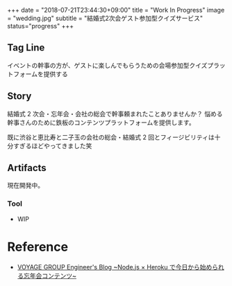 +++
date = "2018-07-21T23:44:30+09:00"
title = "Work In Progress"
image = "wedding.jpg"
subtitle = "結婚式2次会ゲスト参加型クイズサービス"
status="progress"
+++

## Tag Line

イベントの幹事の方が、ゲストに楽しんでもらうための会場参加型クイズプラットフォームを提供する

## Story

結婚式 2 次会・忘年会・会社の総会で幹事頼まれたことありませんか？
悩める幹事さんのために鉄板のコンテンツプラットフォームを提供します。

既に渋谷と恵比寿と二子玉の会社の総会・結婚式 2 回とフィージビリティは十分すぎるほどやってきました笑

## Artifacts

現在開発中。

### Tool

-   WIP

# Reference

-   [VOYAGE GROUP Engineer's Blog ~Node.js × Heroku で今日から始められる忘年会コンテンツ~](http://tech.voyagegroup.com/archives/7926523.html)
